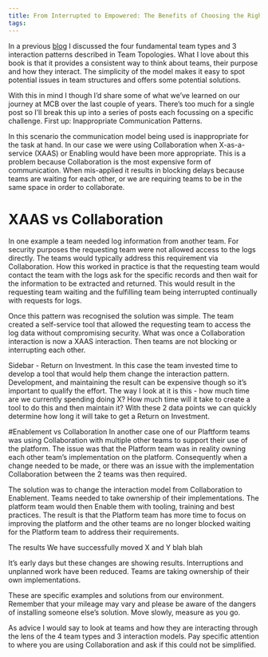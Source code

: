 ```yaml
---
title: From Interrupted to Empowered: The Benefits of Choosing the Right Communication Mode
tags:
---
```


In a previous [blog](https://nickmck.net/2023/04/18/team-topo/) I discussed the four fundamental team types and 3 interaction patterns described in Team Topologies.  What I love about this book is that it provides a consistent way to think about teams, their purpose and how they interact. The simplicity of the model makes it easy to spot potential issues in team structures and offers some potential solutions.

With this in mind I though I’d share some of what we’ve learned on our journey at MCB over the last couple of years.  There’s too much for a single post so I’ll break this up into a series of posts each focussing on a specific challenge. First up: Inappropriate Communication Patterns.

In this scenario the communication model being used is inappropriate for the task at hand.  In our case we were using Collaboration when X-as-a-service (XAAS) or Enabling would have been more appropriate. This is a problem because Collaboration is the most expensive form of communication. When mis-applied it results in blocking delays because teams are waiting for each other, or we are requiring teams to be in the same space in order to collaborate. 

# XAAS vs Collaboration
In one example a team needed log information from another team. For security purposes the requesting team were not allowed access to the logs directly. The teams would typically address this requirement via Collaboration. How this worked in practice is that the requesting team would contact the team with the logs ask for the specific records and then wait for the information to be extracted and returned. This would result in the requesting team waiting and the fulfilling team being interrupted continually with requests for logs. 

Once this pattern was recognised the solution was simple. The team created a self-service tool that allowed the requesting team to access the log data without compromising security. What was once a Collaboration interaction is now a XAAS interaction. Then teams are not blocking or interrupting each other.

Sidebar - Return on Investment. In this case the team invested time to develop a tool that would help them change the interaction pattern. Development, and maintaining the result can be expensive though so it’s important to qualify the effort. The way I look at it is this - how much time are we currently spending doing X? How much time will it take to create a tool to do this and then maintain it? With these 2 data points we can quickly determine how long it will take to get a Return on Investment. 

#Enablement vs Collaboration
In another case one of our Plaftform teams was using Collaboration with multiple other teams to support their use of the platform. The issue was that the Platform team was in reality owning each other team’s implementation on the platform. Consequently when a change needed to be made, or there was an issue with the implementation Collaboration between the 2 teams was then required. 

The solution was to change the interaction model from Collaboration to Enablement. Teams needed to take ownership of their implementations. The platform team would then Enable them with tooling, training and best practices. The result is that the Platform team has more time to focus on improving the platform and the other teams are no longer blocked waiting for the Platform team to address their requirements. 

The results
We have successfully moved X and Y blah blah 

It’s early days but these changes are showing results. Interruptions and unplanned work have been reduced. Teams are taking ownership of their own implementations. 

These are specific examples and solutions from our environment. Remember that your mileage may vary and please be aware of the dangers of installing someone else’s solution. Move slowly, measure as you go. 

As advice I would say to look at teams and how they are interacting through the lens of the 4 team types and 3 interaction models. Pay specific attention to where you are using Collaboration and ask if this could not be simplified.